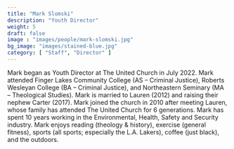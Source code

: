 ```yaml
---
title: "Mark Slomski"
description: "Youth Director"
weight: 5
draft: false
image : "images/people/mark-slomski.jpg"
bg_image: "images/stained-blue.jpg"
category: [ "Staff", "Director" ]
---
```


Mark began as Youth Director at The United Church in July 2022. Mark attended Finger Lakes Community College (AS – Criminal Justice), Roberts Wesleyan College (BA – Criminal Justice), and Northeastern Seminary (MA – Theological Studies). Mark is married to Lauren (2012) and raising their nephew Carter (2017). Mark joined the church in 2010 after meeting Lauren, whose family has attended The United Church for 6 generations. Mark has spent 10 years working in the Environmental, Health, Safety and Security industry. Mark enjoys reading (theology & history), exercise (general fitness), sports (all sports; especially the L.A. Lakers), coffee (just black), and the outdoors.